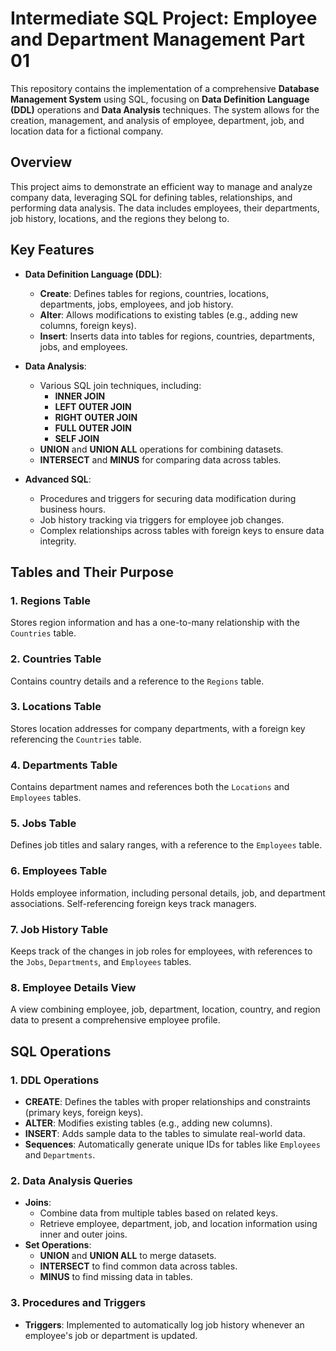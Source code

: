 # Intermediate SQL Project: Employee and Department Management Part 01

This repository contains the implementation of a comprehensive **Database Management System** using SQL, focusing on **Data Definition Language (DDL)** operations and **Data Analysis** techniques. The system allows for the creation, management, and analysis of employee, department, job, and location data for a fictional company.

## Overview

This project aims to demonstrate an efficient way to manage and analyze company data, leveraging SQL for defining tables, relationships, and performing data analysis. The data includes employees, their departments, job history, locations, and the regions they belong to.

## Key Features

- **Data Definition Language (DDL)**:
  - **Create**: Defines tables for regions, countries, locations, departments, jobs, employees, and job history.
  - **Alter**: Allows modifications to existing tables (e.g., adding new columns, foreign keys).
  - **Insert**: Inserts data into tables for regions, countries, departments, jobs, and employees.

- **Data Analysis**:
  - Various SQL join techniques, including:
    - **INNER JOIN**
    - **LEFT OUTER JOIN**
    - **RIGHT OUTER JOIN**
    - **FULL OUTER JOIN**
    - **SELF JOIN**
  - **UNION** and **UNION ALL** operations for combining datasets.
  - **INTERSECT** and **MINUS** for comparing data across tables.
  
- **Advanced SQL**:
  - Procedures and triggers for securing data modification during business hours.
  - Job history tracking via triggers for employee job changes.
  - Complex relationships across tables with foreign keys to ensure data integrity.

## Tables and Their Purpose

### 1. **Regions Table**
   Stores region information and has a one-to-many relationship with the `Countries` table.

### 2. **Countries Table**
   Contains country details and a reference to the `Regions` table.

### 3. **Locations Table**
   Stores location addresses for company departments, with a foreign key referencing the `Countries` table.

### 4. **Departments Table**
   Contains department names and references both the `Locations` and `Employees` tables.

### 5. **Jobs Table**
   Defines job titles and salary ranges, with a reference to the `Employees` table.

### 6. **Employees Table**
   Holds employee information, including personal details, job, and department associations. Self-referencing foreign keys track managers.

### 7. **Job History Table**
   Keeps track of the changes in job roles for employees, with references to the `Jobs`, `Departments`, and `Employees` tables.

### 8. **Employee Details View**
   A view combining employee, job, department, location, country, and region data to present a comprehensive employee profile.

## SQL Operations

### 1. **DDL Operations**
   - **CREATE**: Defines the tables with proper relationships and constraints (primary keys, foreign keys).
   - **ALTER**: Modifies existing tables (e.g., adding new columns).
   - **INSERT**: Adds sample data to the tables to simulate real-world data.
   - **Sequences**: Automatically generate unique IDs for tables like `Employees` and `Departments`.

### 2. **Data Analysis Queries**
   - **Joins**:
     - Combine data from multiple tables based on related keys.
     - Retrieve employee, department, job, and location information using inner and outer joins.
   - **Set Operations**:
     - **UNION** and **UNION ALL** to merge datasets.
     - **INTERSECT** to find common data across tables.
     - **MINUS** to find missing data in tables.
   
### 3. **Procedures and Triggers**
   - **Triggers**: Implemented to automatically log job history whenever an employee's job or department is updated.
   
